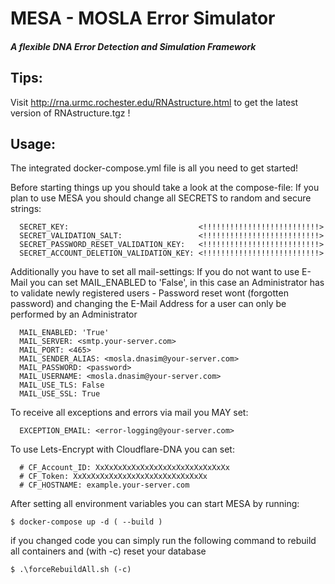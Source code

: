 # MESA - MOSLA Error Simulator
##### A flexible DNA Error Detection and Simulation Framework

## Tips:
Visit http://rna.urmc.rochester.edu/RNAstructure.html to get the latest version of RNAstructure.tgz !

## Usage:
 
The integrated docker-compose.yml file is all you need to get started!

Before starting things up you should take a look at the compose-file:
If you plan to use MESA you should change all SECRETS to random and secure strings: 
    
      SECRET_KEY:                             <!!!!!!!!!!!!!!!!!!!!!!!!!!>
      SECRET_VALIDATION_SALT:                 <!!!!!!!!!!!!!!!!!!!!!!!!!!>
      SECRET_PASSWORD_RESET_VALIDATION_KEY:   <!!!!!!!!!!!!!!!!!!!!!!!!!!>
      SECRET_ACCOUNT_DELETION_VALIDATION_KEY: <!!!!!!!!!!!!!!!!!!!!!!!!!!>

Additionally you have to set all mail-settings:
If you do not want to use E-Mail you can set MAIL_ENABLED to 'False', in this case an Administrator has to validate newly registered users - Password reset wont (forgotten password) and changing the E-Mail Address for a user can only be performed by an Administrator
      
      MAIL_ENABLED: 'True'
      MAIL_SERVER: <smtp.your-server.com>
      MAIL_PORT: <465>
      MAIL_SENDER_ALIAS: <mosla.dnasim@your-server.com>
      MAIL_PASSWORD: <password>
      MAIL_USERNAME: <mosla.dnasim@your-server.com>
      MAIL_USE_TLS: False
      MAIL_USE_SSL: True

To receive all exceptions and errors via mail you MAY set:  

      EXCEPTION_EMAIL: <error-logging@your-server.com>

To use Lets-Encrypt with Cloudflare-DNA you can set: 

      # CF_Account_ID: XxXxXxXxXxXxXxXxXxXxXxXxXxXxXx
      # CF_Token: XxXxXxXxXxXxXxXxXxXxXxXxXxXxXx
      # CF_HOSTNAME: example.your-server.com

After setting all environment variables you can start MESA by running:

    $ docker-compose up -d ( --build )

if you changed code you can simply run the following command to rebuild all containers and (with -c) reset your database

    $ .\forceRebuildAll.sh (-c)
